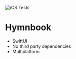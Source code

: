 ![iOS Tests](https://github.com/willwfsp/Hymnbook/actions/workflows/iOS-Tests.yml/badge.svg?branch=main)

# Hymnbook

- SwiftUI
- No third party dependencies
- Multiplatform
